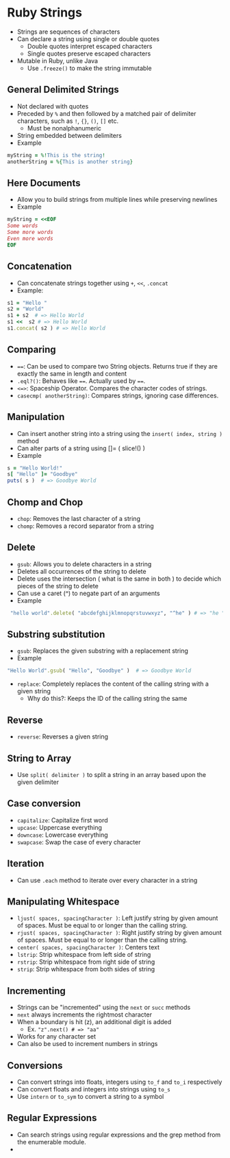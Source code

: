 # Ruby Strings

* Strings are sequences of characters
* Can declare a string using single or double quotes
  * Double quotes interpret escaped characters
  * Single quotes preserve escaped characters
* Mutable in Ruby, unlike Java
  * Use `.freeze()` to make the string immutable

## General Delimited Strings
* Not declared with quotes
* Preceded by `%` and then followed by a matched pair of delimiter characters, such as `!`, `{}`, `()`, `[]` etc.
  * Must be nonalphanumeric
* String embedded between delimiters
* Example
```ruby
myString = %!This is the string!
anotherString = %{This is another string}
```

## Here Documents
* Allow you to build strings from multiple lines while preserving newlines
* Example
```ruby
myString = <<EOF
Some words
Some more words
Even more words
EOF
```

## Concatenation
* Can concatenate strings together using `+`, `<<`, `.concat`
* Example:
```ruby
s1 = "Hello "
s2 = "World"
s1 + s2  # => Hello World
s1 <<  s2 # => Hello World
s1.concat( s2 ) # => Hello World
```

## Comparing
* `==`: Can be used to compare two String objects. Returns true if they are exactly the same in length and content
* `.eql?()`: Behaves like `==`. Actually used by `==`.
* `<=>`: Spaceship Operator. Compares the character codes of strings.
* `casecmp( anotherString)`: Compares strings, ignoring case differences.

## Manipulation
* Can insert another string into a string using the `insert( index, string )` method
* Can alter parts of a string using []= ( slice!() )
* Example
```ruby
s = "Hello World!"
s[ "Hello" ]= "Goodbye"
puts( s )  # => Goodbye World
```

## Chomp and Chop
* `chop`: Removes the last character of a string
* `chomp`: Removes a record separator from a string

## Delete
* `gsub`: Allows you to delete characters in a string
* Deletes all occurrences of the string to delete
* Delete uses the intersection ( what is the same in both ) to decide which pieces of the string to delete
* Can use a caret (^) to negate part of an arguments
* Example
```ruby
 "hello world".delete( "abcdefghijklmnopqrstuvwxyz", "^he" ) # => "he "
```

## Substring substitution
* `gsub`: Replaces the given substring with a replacement string
* Example
```ruby
"Hello World".gsub( "Hello", "Goodbye" )  # => Goodbye World
```
* `replace`: Completely replaces the content of the calling string with a given string
  * Why do this?: Keeps the ID of the calling string the same

## Reverse
* `reverse`: Reverses a given string

## String to Array
* Use `split( delimiter )` to split a string in an array based upon the given delimiter

## Case conversion
* `capitalize`: Capitalize first word
* `upcase`: Uppercase everything
* `downcase`: Lowercase everything
* `swapcase`: Swap the case of every character

## Iteration
* Can use `.each` method to iterate over every character in a string

## Manipulating Whitespace
* `ljust( spaces, spacingCharacter )`: Left justify string by given amount of spaces. Must be equal to or longer than the calling string.
* `rjust( spaces, spacingCharacter )`: Right justify string by given amount of spaces. Must be equal to or longer than the calling string.
* `center( spaces, spacingCharacter )`: Centers text
* `lstrip`: Strip whitespace from left side of string
* `rstrip`: Strip whitespace from right side of string
* `strip`: Strip whitespace from both sides of string

## Incrementing
* Strings can be "incremented" using the `next` or `succ` methods
* `next` always increments the rightmost character
* When a boundary is hit (z), an additional digit is added
  * Ex. `"z".next() # => "aa"`
* Works for any character set
* Can also be used to increment numbers in strings

## Conversions
* Can convert strings into floats, integers using `to_f` and `to_i` respectively
* Can convert floats and integers into strings using `to_s`
* Use `intern` or `to_sym` to convert a string to a symbol

## Regular Expressions
* Can search strings using regular expressions and the grep method from the enumerable module.
* 
